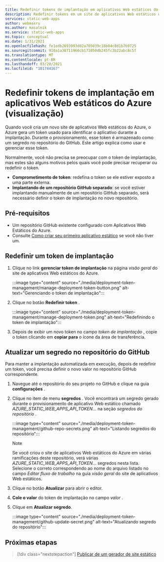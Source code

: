 ```yaml
---
title: Redefinir tokens de implantação em aplicativos Web estáticos do Azure (visualização)
description: Redefinir tokens em um site de aplicativos Web estáticos do Azure
services: static-web-apps
author: webmaxru
ms.author: masalnik
ms.service: static-web-apps
ms.topic: conceptual
ms.date: 1/31/2021
ms.openlocfilehash: fe1edb2693993d02a705039c18b04c8d1b7b9725
ms.sourcegitcommit: 910a1a38711966cb171050db245fc3b22abc8c5f
ms.translationtype: MT
ms.contentlocale: pt-BR
ms.lasthandoff: 03/20/2021
ms.locfileid: "101744167"
---
```

# <a name="reset-deployment-tokens-in-azure-static-web-apps-preview"></a>Redefinir tokens de implantação em aplicativos Web estáticos do Azure (visualização)

Quando você cria um novo site de aplicativos Web estáticos do Azure, o Azure gera um token usado para identificar o aplicativo durante a implantação. Durante o provisionamento, esse token é armazenado como um segredo no repositório do GitHub. Este artigo explica como usar e gerenciar esse token.

Normalmente, você não precisa se preocupar com o token de implantação, mas estes são alguns motivos pelos quais você pode precisar recuperar ou redefinir o token.

* **Comprometimento de token**: redefina o token se ele estiver exposto a uma parte externa.
* **Implantando de um repositório GitHub separado**: se você estiver implantando manualmente de um repositório GitHub separado, será necessário definir o token de implantação no novo repositório.

## <a name="prerequisites"></a>Pré-requisitos

- Um repositório GitHub existente configurado com Aplicativos Web Estáticos do Azure.
- Consulte [Como criar seu primeiro aplicativo estático](getting-started.md) se você não tiver um.

## <a name="reset-a-deployment-token"></a>Redefinir um token de implantação

1. Clique no link **gerenciar token de implantação** na página _visão geral_ do site de aplicativos Web estáticos do Azure.

    :::image type="content" source="./media/deployment-token-management/manage-deployment-token-button.png" alt-text="Gerenciando o token de implantação":::

1. Clique no botão **Redefinir token** .

    :::image type="content" source="./media/deployment-token-management/manage-deployment-token.png" alt-text="Redefinindo o token de implantação":::

1. Depois de exibir um novo token no campo _token de implantação_ , copie o token clicando em **copiar para** o ícone da área de transferência.


## <a name="update-a-secret-in-the-github-repository"></a>Atualizar um segredo no repositório do GitHub

Para manter a implantação automatizada em execução, depois de redefinir um token, você precisa definir o novo valor no repositório GitHub correspondente.

1. Navegue até o repositório do seu projeto no GitHub e clique na guia **configurações** .
1. Clique no item de menu **segredos** . Você encontrará um segredo gerado durante o provisionamento de aplicativo Web estático chamado _AZURE_STATIC_WEB_APPS_API_TOKEN_... na seção _segredos do repositório_ .

    :::image type="content" source="./media/deployment-token-management/github-repo-secrets.png" alt-text="Listando segredos do repositório":::

    > [!NOTE]
    > Se você criou o site de aplicativos Web estáticos do Azure em várias ramificações deste repositório, verá várias _AZURE_STATIC_WEB_APPS_API_TOKEN_... segredos nesta lista. Selecione o correto correspondendo ao nome do arquivo listado no campo _Editar fluxo de trabalho_ na guia _visão geral_ do site de aplicativos Web estáticos.

1. Clique no botão **Atualizar** para abrir o editor.
1. **Cole o valor** do token de implantação no campo _valor_ .
1. Clique em **Atualizar segredo**.

    :::image type="content" source="./media/deployment-token-management/github-update-secret.png" alt-text="Atualizando segredo do repositório":::

## <a name="next-steps"></a>Próximas etapas

> [!div class="nextstepaction"]
> [Publicar de um gerador de site estático](publish-gatsby.md)
